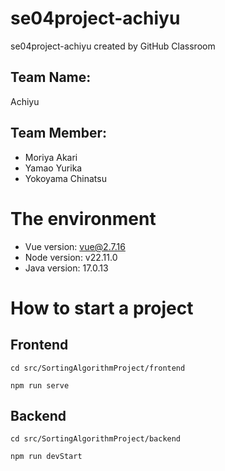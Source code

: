 # se04project-achiyu
se04project-achiyu created by GitHub Classroom

## Team Name: 
Achiyu

## Team Member:
- Moriya Akari
- Yamao Yurika
- Yokoyama Chinatsu

# The environment
- Vue version: vue@2.7.16
- Node version: v22.11.0
- Java version: 17.0.13


# How to start a project
## Frontend
```
cd src/SortingAlgorithmProject/frontend
```
```
npm run serve
```

## Backend
```
cd src/SortingAlgorithmProject/backend
```
```
npm run devStart
```
